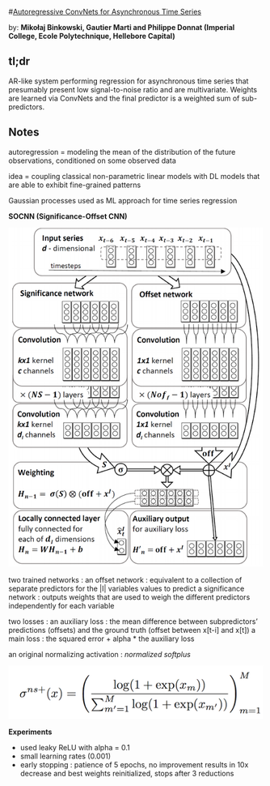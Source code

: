 #[Autoregressive ConvNets for Asynchronous Time Series](https://arxiv.org/pdf/1703.04122.pdf)

by: **Mikołaj Binkowski, Gautier Marti and Philippe Donnat (Imperial College, Ecole Polytechnique, Hellebore Capital)**

## tl;dr

AR-like system performing regression for asynchronous time series that presumably present low signal-to-noise ratio and are multivariate.
Weights are learned via ConvNets and the final predictor is a weighted sum of sub-predictors.

## Notes
 
autoregression = modeling the mean of the distribution of the future observations, conditioned on some observed data

idea = coupling classical non-parametric linear models with DL models that are able to exhibit fine-grained patterns

Gaussian processes used as ML approach for time series regression

**SOCNN (Significance-Offset CNN)**

![](imgs/acfatt.png) 

two trained networks :
an offset network : equivalent to a collection of separate predictors for the |I| variables values to predict
a significance network : outputs weights that are used to weigh the different predictors independently for each variable

two losses :
an auxiliary loss : the mean difference between subpredictors’ predictions (offsets) and the ground truth (offset between x[t-i] and x[t])
a main loss : the squared error + alpha * the auxiliary loss

an original normalizing activation : *normalized softplus*

![](imgs/acfatt2.png)

**Experiments**

* used leaky ReLU with alpha = 0.1
* small learning rates (0.001)
* early stopping : patience of 5 epochs, no improvement results in 10x decrease and best weights reinitialized, stops after 3 reductions
